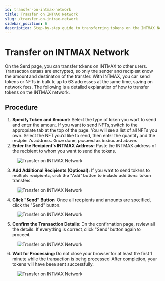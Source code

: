 ```yaml
---
id: transfer-on-intmax-network
title: Transfer on INTMAX Network
slug: /transfer-on-intmax-network
sidebar_position: 6
description: Step-by-step guide to transferring tokens on the INTMAX Network.
---
```


# Transfer on INTMAX Network

On the Send page, you can transfer tokens on INTMAX to other users. Transaction details are encrypted, so only the sender and recipient know the amount and destination of the transfer. With INTMAX, you can send tokens or NFTs in bulk to up to 63 addresses at the same time, saving on network fees.
The following is a detailed explanation of how to transfer tokens on the INTMAX network.

## Procedure

1. **Specify Token and Amount:**
  Select the type of token you want to send and enter the amount. If you want to send NFTs, switch to the appropriate tab at the top of the page. You will see a list of all NFTs you own. Select the NFT you’d like to send, then enter the quantity and the recipient’s address. Once done, proceed as instructed above.
2. **Enter the Recipient's INTMAX Address:**
  Paste the INTMAX address of the recipient to whom you want to send the tokens.

<figure><img src="/img/user-guides/transfer_on_intmax_network_10.webp" alt="Transfer on INTMAX Network" /></figure>

3. **Add Additional Recipients (Optional):**
  If you want to send tokens to multiple recipients, click the "Add" button to include additional token transfers.

<figure><img src="/img/user-guides/transfer_on_intmax_network_20.webp" alt="Transfer on INTMAX Network" /></figure>

4. **Click "Send" Button:**
  Once all recipients and amounts are specified, click the "Send" button.

<figure><img src="/img/user-guides/transfer_on_intmax_network_30.webp" alt="Transfer on INTMAX Network" /></figure>

5. **Confirm the Transaction Details:**
  On the confirmation page, review all the details. If everything is correct, click "Send" button again to proceed.

<figure><img src="/img/user-guides/transfer_on_intmax_network_40.webp" alt="Transfer on INTMAX Network" /></figure>

6. **Wait for Processing:**
  Do not close your browser for at least the first 1 minute while the transaction is being processed. After completion, your tokens will have been sent successfully.

<figure><img src="/img/user-guides/transfer_on_intmax_network_50.webp" alt="Transfer on INTMAX Network" /></figure>
